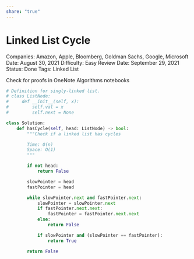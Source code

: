 ```yaml
---
share: "true"
---
```



# Linked List Cycle

Companies: Amazon, Apple, Bloomberg, Goldman Sachs, Google, Microsoft
Date: August 30, 2021
Difficulty: Easy
Review Date: September 29, 2021
Status: Done
Tags: Linked List

Check for proofs in OneNote Algorithms notebooks

```python
# Definition for singly-linked list.
# class ListNode:
#     def __init__(self, x):
#         self.val = x
#         self.next = None

class Solution:
    def hasCycle(self, head: ListNode) -> bool:
		"""Check if a linked list has cycles

		Time: O(n)
		Space: O(1)
		"""

        if not head:
            return False

        slowPointer = head
        fastPointer = head

        while slowPointer.next and fastPointer.next:
            slowPointer = slowPointer.next
            if fastPointer.next.next:
                fastPointer = fastPointer.next.next
            else:
                return False

            if slowPointer and (slowPointer == fastPointer):
                return True

        return False
```
